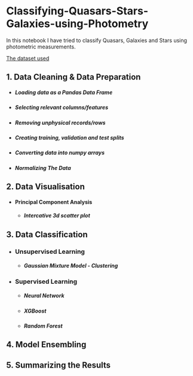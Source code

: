 # Classifying-Quasars-Stars-Galaxies-using-Photometry
In this notebook I have tried to classify Quasars, Galaxies and Stars using photometric measurements.

[The dataset used](https://www.kaggle.com/datasets/fedesoriano/stellar-classification-dataset-sdss17)

## 1. Data Cleaning & Data Preparation
   - ##### Loading data as a Pandas Data Frame
   - ##### Selecting relevant columns/features
   - ##### Removing unphysical records/rows
   - ##### Creating training, validation and test splits
   - ##### Converting data into numpy arrays
   - ##### Normalizing The Data

## 2. Data Visualisation
 - #### Principal Component Analysis
   - ##### Intercative 3d scatter plot

## 3. Data Classification
 - ### Unsupervised Learning
   - ##### Gaussian Mixture Model - Clustering

 - ### Supervised Learning
   - ##### Neural Network
   - ##### XGBoost
   - ##### Random Forest 

## 4. Model Ensembling

## 5. Summarizing the Results
